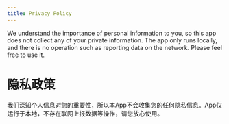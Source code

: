 ```yaml
---
title: Privacy Policy
---
```


We understand the importance of personal information to you, so this app does not collect any of your private information. The app only runs locally, and there is no operation such as reporting data on the network. Please feel free to use it.


# 隐私政策

我们深知个人信息对您的重要性，所以本App不会收集您的任何隐私信息。App仅运行于本地，不存在联网上报数据等操作，请您放心使用。
